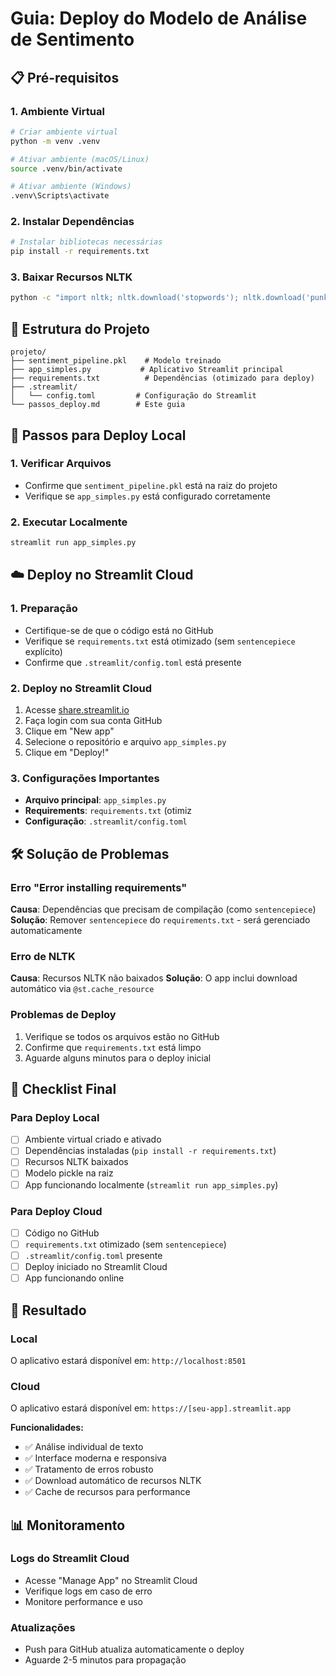 # Guia: Deploy do Modelo de Análise de Sentimento

## 📋 Pré-requisitos

### 1. Ambiente Virtual

```bash
# Criar ambiente virtual
python -m venv .venv

# Ativar ambiente (macOS/Linux)
source .venv/bin/activate

# Ativar ambiente (Windows)
.venv\Scripts\activate
```

### 2. Instalar Dependências

```bash
# Instalar bibliotecas necessárias
pip install -r requirements.txt
```

### 3. Baixar Recursos NLTK

```bash
python -c "import nltk; nltk.download('stopwords'); nltk.download('punkt')"
```

## 🔧 Estrutura do Projeto

```
projeto/
├── sentiment_pipeline.pkl    # Modelo treinado
├── app_simples.py           # Aplicativo Streamlit principal
├── requirements.txt          # Dependências (otimizado para deploy)
├── .streamlit/
│   └── config.toml         # Configuração do Streamlit
└── passos_deploy.md        # Este guia
```

## 🎯 Passos para Deploy Local

### 1. Verificar Arquivos

- Confirme que `sentiment_pipeline.pkl` está na raiz do projeto
- Verifique se `app_simples.py` está configurado corretamente

### 2. Executar Localmente

```bash
streamlit run app_simples.py
```

## ☁️ Deploy no Streamlit Cloud

### 1. Preparação

- Certifique-se de que o código está no GitHub
- Verifique se `requirements.txt` está otimizado (sem `sentencepiece` explícito)
- Confirme que `.streamlit/config.toml` está presente

### 2. Deploy no Streamlit Cloud

1. Acesse [share.streamlit.io](https://share.streamlit.io)
2. Faça login com sua conta GitHub
3. Clique em "New app"
4. Selecione o repositório e arquivo `app_simples.py`
5. Clique em "Deploy!"

### 3. Configurações Importantes

- **Arquivo principal**: `app_simples.py`
- **Requirements**: `requirements.txt` (otimiz
- **Configuração**: `.streamlit/config.toml`

## 🛠️ Solução de Problemas

### Erro "Error installing requirements"

**Causa**: Dependências que precisam de compilação (como `sentencepiece`)
**Solução**: Remover `sentencepiece` do `requirements.txt` - será gerenciado automaticamente

### Erro de NLTK

**Causa**: Recursos NLTK não baixados
**Solução**: O app inclui download automático via `@st.cache_resource`

### Problemas de Deploy

1. Verifique se todos os arquivos estão no GitHub
2. Confirme que `requirements.txt` está limpo
3. Aguarde alguns minutos para o deploy inicial

## 📝 Checklist Final

### Para Deploy Local

- [ ] Ambiente virtual criado e ativado
- [ ] Dependências instaladas (`pip install -r requirements.txt`)
- [ ] Recursos NLTK baixados
- [ ] Modelo pickle na raiz
- [ ] App funcionando localmente (`streamlit run app_simples.py`)

### Para Deploy Cloud

- [ ] Código no GitHub
- [ ] `requirements.txt` otimizado (sem `sentencepiece`)
- [ ] `.streamlit/config.toml` presente
- [ ] Deploy iniciado no Streamlit Cloud
- [ ] App funcionando online

## 🎉 Resultado

### Local

O aplicativo estará disponível em: `http://localhost:8501`

### Cloud

O aplicativo estará disponível em: `https://[seu-app].streamlit.app`

**Funcionalidades:**

- ✅ Análise individual de texto
- ✅ Interface moderna e responsiva
- ✅ Tratamento de erros robusto
- ✅ Download automático de recursos NLTK
- ✅ Cache de recursos para performance

## 📊 Monitoramento

### Logs do Streamlit Cloud

- Acesse "Manage App" no Streamlit Cloud
- Verifique logs em caso de erro
- Monitore performance e uso

### Atualizações

- Push para GitHub atualiza automaticamente o deploy
- Aguarde 2-5 minutos para propagação
